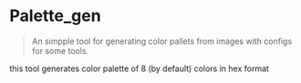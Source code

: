 # Palette_gen
> An simpple tool for generating color pallets from images with configs for some tools. 

this tool generates color palette of 8 (by default) colors in hex format 

### 
